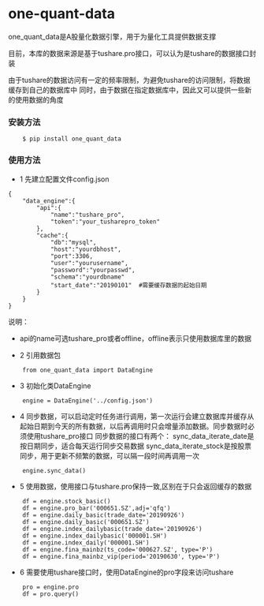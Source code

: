 # one-quant-data

one_quant_data是A股量化数据引擎，用于为量化工具提供数据支撑

目前，本库的数据来源是基于tushare.pro接口，可以认为是tushare的数据接口封装

由于tushare的数据访问有一定的频率限制，为避免tushare的访问限制，将数据缓存到自己的数据库中
同时，由于数据在指定数据库中，因此又可以提供一些新的使用数据的角度


### 安装方法
```
    $ pip install one_quant_data 
```


### 使用方法
 * 1 先建立配置文件config.json
```
{
    "data_engine":{
        "api":{
            "name":"tushare_pro",
            "token":"your_tusharepro_token"
        },
        "cache":{
            "db":"mysql",
            "host":"yourdbhost",
            "port":3306,
            "user":"yourusername",
            "password":"yourpasswd",
            "schema":"yourdbname"
            "start_date":"20190101"  #需要缓存数据的起始日期
        }
    }
}
```
  说明：
   - api的name可选tushare_pro或者offline，offline表示只使用数据库里的数据
 * 2 引用数据包
```
    from one_quant_data import DataEngine
```  
 * 3 初始化类DataEngine
```
    engine = DataEngine('../config.json')
```
 * 4 同步数据，可以启动定时任务进行调用，第一次运行会建立数据库并缓存从起始日期到今天的所有数据，以后再调用时只会增量添加数据。同步数据时必须使用tushare_pro接口 
     同步数据的接口有两个：
       sync_data_iterate_date是按日期同步，适合每天运行同步交易数据
       sync_data_iterate_stock是按股票同步，用于更新不频繁的数据，可以隔一段时间再调用一次
```
    engine.sync_data()
```
 * 5 使用数据，使用接口与tushare.pro保持一致,区别在于只会返回缓存的数据
```    
    df = engine.stock_basic()
    df = engine.pro_bar('000651.SZ',adj='qfq')
    df = engine.daily_basic(trade_date='20190926')
    df = engine.daily_basic('000651.SZ')
    df = engine.index_dailybasic(trade_date='20190926')
    df = engine.index_dailybasic('000001.SH')
    df = engine.index_daily('000001.SH')
    df = engine.fina_mainbz(ts_code='000627.SZ', type='P')
    df = engine.fina_mainbz_vip(period='20190630', type='P')
```
 * 6 需要使用tushare接口时，使用DataEngine的pro字段来访问tushare
```
    pro = engine.pro
    df = pro.query()
```

